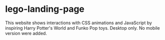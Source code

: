 # lego-landing-page
This website shows interactions with CSS animations and JavaScript by inspiring Harry Potter's World and Funko Pop toys. 
Desktop only. 
No mobile version were added. 
